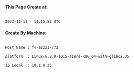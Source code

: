 
   
#### This Page Create at:

```bash

2023-11-11 - 11:15:53 UTC

```

#### Create By Machine:

```bash

Host Name : fv-az221-772

platform  : Linux-6.2.0-1015-azure-x86_64-with-glibc2.35

Ip Local  : 10.1.0.25

```

